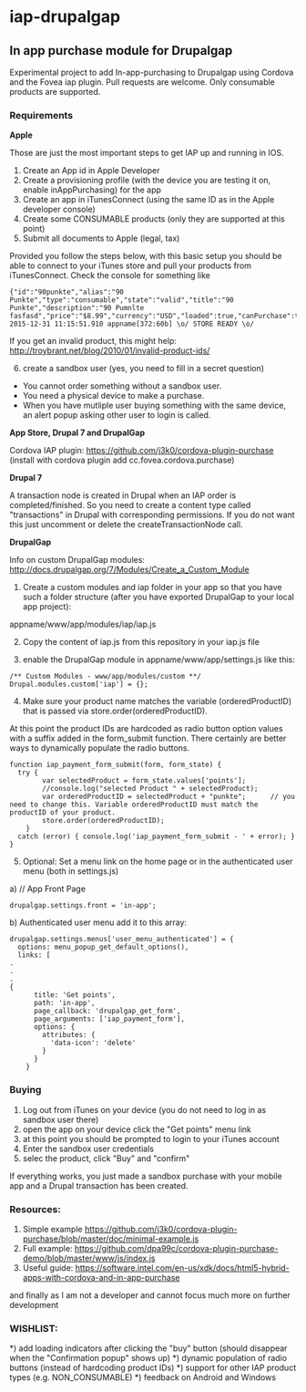 # iap-drupalgap

<h2>In app purchase module for Drupalgap</h2>

Experimental project to add In-app-purchasing to Drupalgap using Cordova and the Fovea iap plugin. Pull requests are welcome. Only consumable products are supported.

<h3>Requirements</h3>

<b>Apple</b>

Those are just the most important steps to get IAP up and running in IOS.

1. Create an App id in Apple Developer
2. Create a provisioning profile (with the device you are testing it on, enable inAppPurchasing) for the app
3. Create an app in iTunesConnect (using the same ID as in the Apple developer console)
4. Create some CONSUMABLE products (only they are supported at this point)
5. Submit all documents to Apple (legal, tax)

Provided you follow the steps below, with this basic setup you should be able to connect to your iTunes store and pull your products from iTunesConnect. Check the console for something like 
```
{"id":"90punkte","alias":"90 Punkte","type":"consumable","state":"valid","title":"90 Punkte","description":"90 Pumnlte fasfasd","price":"$8.99","currency":"USD","loaded":true,"canPurchase":true,"owned":false,"downloading":false,"downloaded":false,"transaction":null,"valid":true}
2015-12-31 11:15:51.910 appname[372:60b] \o/ STORE READY \o/
```
If you get an invalid product, this might help: http://troybrant.net/blog/2010/01/invalid-product-ids/ 

6. create a sandbox user (yes, you need to fill in a secret question)

- You cannot order something without a sandbox user.
- You need a physical device to make a purchase.
- When you have mutliple user buying something with the same device, an alert popup asking other user to login is called.

<b>App Store, Drupal 7 and DrupalGap</b>

Cordova IAP plugin: https://github.com/j3k0/cordova-plugin-purchase (install with cordova plugin add cc.fovea.cordova.purchase)

<b>Drupal 7</b>

A transaction node is created in Drupal when an IAP order is completed/finished. So you need to create a content type called "transactions" in Drupal with corresponding permissions. If you do not want this just uncomment or delete the createTransactionNode call.

<b>DrupalGap</b>

Info on custom DrupalGap modules: http://docs.drupalgap.org/7/Modules/Create_a_Custom_Module

1) Create a custom modules and iap folder in your app so that you have such a folder structure (after you have exported DrupalGap to your local app project):

appname/www/app/modules/iap/iap.js

2) Copy the content of iap.js from this repository in your iap.js file

3) enable the DrupalGap module in appname/www/app/settings.js like this:

```
/** Custom Modules - www/app/modules/custom **/
Drupal.modules.custom['iap'] = {};
```

4) Make sure your product name matches the variable (orderedProductID) that is passed via store.order(orderedProductID). 

At this point the product IDs are hardcoded as radio button option values with a suffix added in the form_submit function. There certainly are better ways to dynamically populate the radio buttons.

```
function iap_payment_form_submit(form, form_state) {
  try {
    	var selectedProduct = form_state.values['points'];
  		//console.log("selected Product " + selectedProduct);
  		var orderedProductID = selectedProduct + "punkte";  	// you need to change this. Variable orderedProductID must match the productID of your product.
  		store.order(orderedProductID);
	}
  catch (error) { console.log('iap_payment_form_submit - ' + error); }
}
````

5) Optional: Set a menu link on the home page or in the authenticated user menu (both in settings.js)

  a) // App Front Page
```
drupalgap.settings.front = 'in-app';
```

  b) Authenticated user menu
  add it to this array:
```
drupalgap.settings.menus['user_menu_authenticated'] = {
  options: menu_popup_get_default_options(),
  links: [
.
.
.
{
      title: 'Get points',
      path: 'in-app',
      page_callback: 'drupalgap_get_form',
      page_arguments: ['iap_payment_form'],
      options: {
        attributes: {
          'data-icon': 'delete'
        }
      }
    }
```

<h3>Buying</h3>

1. Log out from iTunes on your device (you do not need to log in as sandbox user there)
2. open the app on your device click the "Get points" menu link
3. at this point you should be prompted to login to your iTunes account 
4. Enter the sandbox user credentials
4. selec the product, click "Buy" and "confirm"

If everything works, you just made a sandbox purchase with your mobile app and a Drupal transaction has been created.

<h3>Resources:</h3>

1. Simple example https://github.com/j3k0/cordova-plugin-purchase/blob/master/doc/minimal-example.js
2. Full example: https://github.com/dpa99c/cordova-plugin-purchase-demo/blob/master/www/js/index.js
3. Useful guide: https://software.intel.com/en-us/xdk/docs/html5-hybrid-apps-with-cordova-and-in-app-purchase

and finally as I am not a developer and cannot focus much more on further development

<h3> WISHLIST:</h3>

  *) add loading indicators after clicking the "buy" button (should disappear when the "Confirmation popup" shows up)
  *) dynamic population of radio buttons (instead of hardcoding product IDs)
  *) support for other IAP product types (e.g. NON_CONSUMABLE)
  *) feedback on Android and Windows
